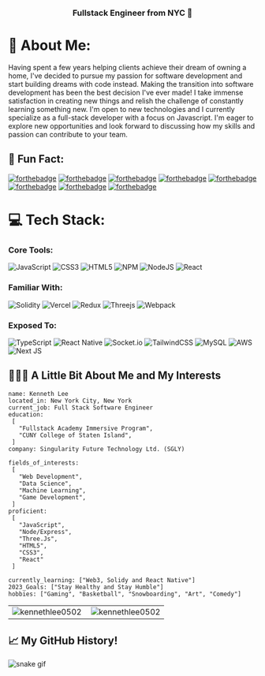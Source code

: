 
 <h1 align="center"><a href="https://kenneth.cat/"><img src="https://fontmeme.com/temporary/5fbae561420f158e699dd2b88a0b9121.png" alt=""></a></h1>


<h3 align="center">Fullstack Engineer from NYC 🗽</h3>

# 💫 About Me:
Having spent a few years helping clients achieve their dream of owning a home, I've decided to pursue my passion for software development and start building dreams with code instead. Making the transition into software development has been the best decision I've ever made! I take immense satisfaction in creating new things and relish the challenge of constantly learning something new. I'm open to new technologies and I currently specialize as a full-stack developer with a focus on Javascript. I'm eager to explore new opportunities and look forward to discussing how my skills and passion can contribute to your team.

## 🥷 Fun Fact:

[![forthebadge](https://forthebadge.com/images/badges/contains-cat-gifs.svg)](https://forthebadge.com)
[![forthebadge](https://forthebadge.com/images/badges/uses-html.svg)](https://forthebadge.com)
[![forthebadge](https://forthebadge.com/images/badges/built-by-developers.svg)](https://forthebadge.com)
[![forthebadge](https://forthebadge.com/images/badges/ctrl-c-ctrl-v.svg)](https://forthebadge.com)
[![forthebadge](https://forthebadge.com/images/badges/made-with-javascript.svg)](https://forthebadge.com)
[![forthebadge](https://forthebadge.com/images/badges/not-a-bug-a-feature.svg)](https://forthebadge.com)
[![forthebadge](https://forthebadge.com/images/badges/powered-by-oxygen.svg)](https://forthebadge.com)
[![forthebadge](https://forthebadge.com/images/badges/winter-is-coming.svg)](https://forthebadge.com)

# 💻 Tech Stack:
### Core Tools:
![JavaScript](https://img.shields.io/badge/javascript-%23323330.svg?style=for-the-badge&logo=javascript&logoColor=%23F7DF1E) 
![CSS3](https://img.shields.io/badge/css3-%231572B6.svg?style=for-the-badge&logo=css3&logoColor=white) 
![HTML5](https://img.shields.io/badge/html5-%23E34F26.svg?style=for-the-badge&logo=html5&logoColor=white)
![NPM](https://img.shields.io/badge/NPM-%23000000.svg?style=for-the-badge&logo=npm&logoColor=white) 
![NodeJS](https://img.shields.io/badge/node.js-6DA55F?style=for-the-badge&logo=node.js&logoColor=white) 
![React](https://img.shields.io/badge/react-%2320232a.svg?style=for-the-badge&logo=react&logoColor=%2361DAFB) 

### Familiar With:
![Solidity](https://img.shields.io/badge/Solidity-%23363636.svg?style=for-the-badge&logo=solidity&logoColor=white) 
![Vercel](https://img.shields.io/badge/vercel-%23000000.svg?style=for-the-badge&logo=vercel&logoColor=white) 
![Redux](https://img.shields.io/badge/redux-%23593d88.svg?style=for-the-badge&logo=redux&logoColor=white) 
![Threejs](https://img.shields.io/badge/threejs-black?style=for-the-badge&logo=three.js&logoColor=white) 
![Webpack](https://img.shields.io/badge/webpack-%238DD6F9.svg?style=for-the-badge&logo=webpack&logoColor=black) 

### Exposed To:
![TypeScript](https://img.shields.io/badge/typescript-%23007ACC.svg?style=for-the-badge&logo=typescript&logoColor=white) 
![React Native](https://img.shields.io/badge/react_native-%2320232a.svg?style=for-the-badge&logo=react&logoColor=%2361DAFB) 
![Socket.io](https://img.shields.io/badge/Socket.io-black?style=for-the-badge&logo=socket.io&badgeColor=010101) 
![TailwindCSS](https://img.shields.io/badge/tailwindcss-%2338B2AC.svg?style=for-the-badge&logo=tailwind-css&logoColor=white) 
![MySQL](https://img.shields.io/badge/mysql-%2300f.svg?style=for-the-badge&logo=mysql&logoColor=white)
![AWS](https://img.shields.io/badge/AWS-%23FF9900.svg?style=for-the-badge&logo=amazon-aws&logoColor=white) 
![Next JS](https://img.shields.io/badge/Next-black?style=for-the-badge&logo=next.js&logoColor=white) 




## 👨🏻‍💻  A Little Bit About Me and My Interests

 ```JS
name: Kenneth Lee
located_in: New York City, New York
current_job: Full Stack Software Engineer
education:
  [
    "Fullstack Academy Immersive Program",
    "CUNY College of Staten Island",
  ]
company: Singularity Future Technology Ltd. (SGLY)

fields_of_interests:
  [
    "Web Development",
    "Data Science",
    "Machine Learning",
    "Game Development",
  ]
proficient:
  [
    "JavaScript", 
    "Node/Express", 
    "Three.Js", 
    "HTML5", 
    "CSS3", 
    "React"
  ]
  
currently_learning: ["Web3, Solidy and React Native"]
2023_Goals: ["Stay Healthy and Stay Humble"]
hobbies: ["Gaming", "Basketball", "Snowboarding", "Art", "Comedy"]
```



<table>
  <tr>
    <td style="border: none;">
      <img align="left" src="https://github-readme-stats.vercel.app/api?username=kennethlee0502&show_icons=true&locale=en" alt="kennethlee0502" />
    </td>
    <td style="border: none;">
      <img align="center" src="https://github-readme-stats.vercel.app/api/top-langs?username=kennethlee0502&show_icons=true&locale=en&layout=compact" alt="kennethlee0502" />
    </td>
  </tr>
</table>






## 📈  My GitHub History!
![snake gif](https://github.com/kennethlee0502/kennethlee0502/blob/output/github-contribution-grid-snake.svg)




<!-- Proudly created with GPRM ( https://gprm.itsvg.in ) -->


<!---
kennethlee0502/kennethlee0502 is a ✨ special ✨ repository because its `README.md` (this file) appears on your GitHub profile.
You can click the Preview link to take a look at your changes.
--->
